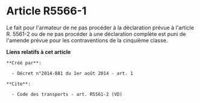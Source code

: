 # Article R5566-1

Le fait pour l'armateur de ne pas procéder à la déclaration prévue à l'article R. 5561-2 ou de ne pas procéder à une
déclaration complète est puni de l'amende prévue pour les contraventions de la cinquième classe.

**Liens relatifs à cet article**

	**Créé par**:

	  - Décret n°2014-881 du 1er août 2014 - art. 1

	**Cite**:

	  - Code des transports - art. R5561-2 (VD)
